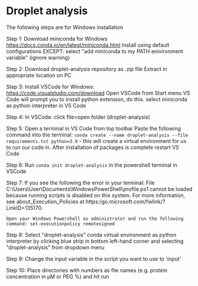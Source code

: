 # Droplet analysis

The following steps are for Windows installation

Step 1: Download miniconda for Windows https://docs.conda.io/en/latest/miniconda.html
Install using default configurations
EXCEPT: select "add miniconda to my PATH enivironment variable" (ignore warning)

Step 2: Download droplet-analysis repository as .zip file
Extract in appropriate location on PC

Step 3: Install VSCode for Windows: https://code.visualstudio.com/download
Open VSCode from Start menu
VS Code will prompt you to install python extension, do this.
select miniconda as python interpreter in VS Code

Step 4: In VSCode: click file>open folder (droplet-analysis)

Step 5: Open a terminal in VS Code from top toolbar
Paste the following command into the terminal: `conda create --name droplet-analysis --file requirements.txt python=3.9` - this will create a virtual environment for us to run our code in.
After installation of packages is complete restart VS Code

Step 6: Run `conda init droplet-analysis` in the powershell terminal in VSCode

Step 7: If you see the following the error in your terminal:  File C:\Users\User\Documents\WindowsPowerShell\profile.ps1 cannot be loaded because running scripts is
    disabled on this system. For more information, see about_Execution_Policies at
    https:/go.microsoft.com/fwlink/?LinkID=135170.
    
    Open your Windows Powershell as administrator and run the following command: set-executionpolicy remotesigned

Step 8: Select "droplet-analysis" conda virtual environment as python interpreter by clicking blue strip in bottom left-hand corner and selecting "droplet-analysis" from dropdown menu

Step 9: Change the input variable in the script you want to use to 'input'

Step 10: Place directories with numbers as file names (e.g. protein concentration in µM or PEG %) and hit run
